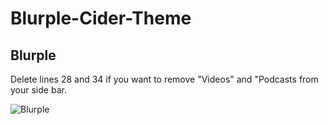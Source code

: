 # Blurple-Cider-Theme
## Blurple

Delete lines 28 and 34 if you want to remove "Videos" and "Podcasts from your side bar.

![Blurple](https://i.imgur.com/nV8i8XA.png)

